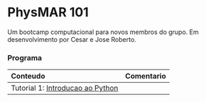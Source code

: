 # PhysMAR 101
Um bootcamp computacional para novos membros do grupo. Em desenvolvimento por Cesar e Jose Roberto.


### Programa
| Conteudo         | Comentario                             |
|:--------------------------|:---------------------------------|
| Tutorial 1: [Introducao ao Python](python/01_python_basico.ipynb)       |           |
